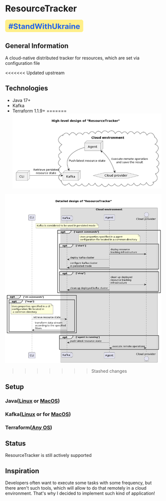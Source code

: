 # ResourceTracker

[![StandWithUkraine](https://raw.githubusercontent.com/vshymanskyy/StandWithUkraine/main/badges/StandWithUkraine.svg)](https://github.com/vshymanskyy/StandWithUkraine/blob/main/docs/README.md)

## General Information

A cloud-native distributed tracker for resources, which are set via configuration file

<<<<<<< Updated upstream
## Technologies

- Java 17+
- Kafka
- Terraform 1.1.9+
=======
![](./docs/high-level-design.png)

![](./docs/detailed-design.png)
>>>>>>> Stashed changes

## Setup

### Java([Linux](https://www.digitalocean.com/community/tutorials/how-to-install-java-with-apt-on-ubuntu-18-04-ru) or [MacOS](https://mkyong.com/java/how-to-install-java-on-mac-osx/))

### Kafka([Linux](https://hevodata.com/blog/how-to-install-kafka-on-ubuntu/) or for [MacOS](https://medium.com/@Ankitthakur/apache-kafka-installation-on-mac-using-homebrew-a367cdefd273))

### Terraform([Any OS](https://learn.hashicorp.com/tutorials/terraform/install-cli))

## Status

ResourceTracker is still actively supported

## Inspiration

Developers often want to execute some tasks with some frequency, but there aren't such tools, which will allow to do that remotely in a cloud environment.
That's why I decided to implement such kind of application!
